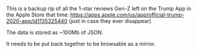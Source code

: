 This is a backup rip of all the 1-star reviews Gen-Z left on the Trump App in the Apple Store that time:
https://apps.apple.com/us/app/official-trump-2020-app/id1135325440
(just in case they ever disappear)

The data is stored as ~100Mb of JSON.

It needs to be put back together to be browsable as a mirror.

